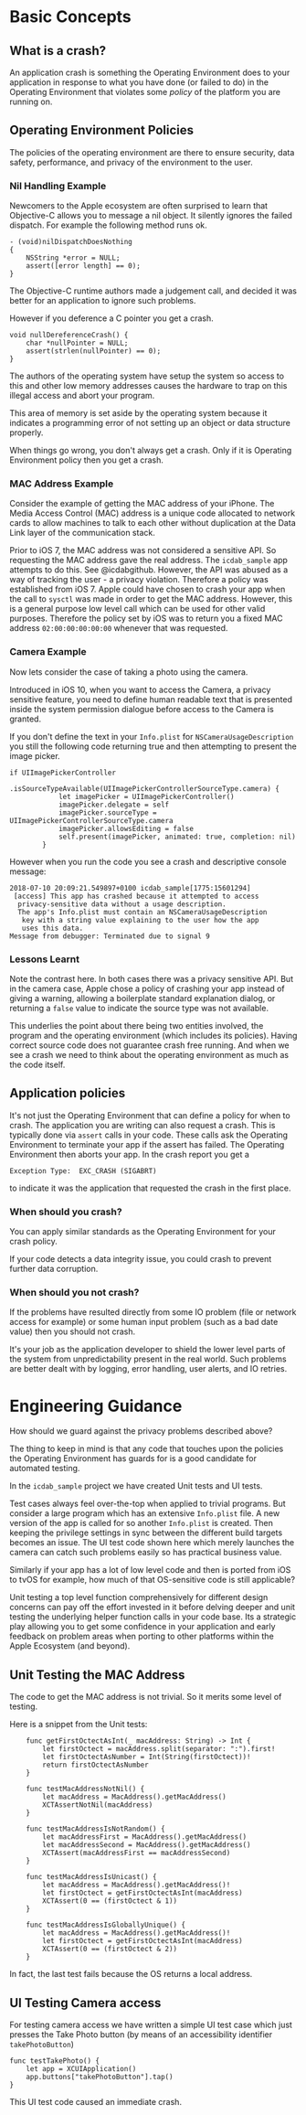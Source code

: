 # Basic Concepts

## What is a crash?

An application crash is something the Operating Environment does to your application in response to what you have done (or failed to do) in the Operating Environment that violates some _policy_ of the platform you are running on.

## Operating Environment Policies

The policies of the operating environment are there to ensure security, data safety, performance, and privacy of the environment to the user.

### Nil Handling Example

Newcomers to the Apple ecosystem are often surprised to learn that Objective-C allows you to message a nil object.  It silently ignores the failed dispatch.  For example
the following method runs ok.

```
- (void)nilDispatchDoesNothing
{
    NSString *error = NULL;
    assert([error length] == 0);
}
```

The Objective-C runtime authors made a judgement call, and decided it was better for an application to ignore such problems.


However if you deference a C pointer you get a crash.
```
void nullDereferenceCrash() {
    char *nullPointer = NULL;
    assert(strlen(nullPointer) == 0);
}
```

The authors of the operating system have setup the system so access to this and other low memory addresses causes the hardware to trap on this illegal access and abort your program.

This area of memory is set aside by the operating system because it indicates a programming error of not setting up an object or data structure properly.

When things go wrong, you don't always get a crash.  Only if it is Operating Environment policy then you get a crash.

### MAC Address Example

Consider the example of getting the MAC address of your iPhone.  The Media Access Control (MAC) address is a unique code allocated to network cards to allow machines to talk to each other without duplication at the Data Link layer of the communication stack.

Prior to iOS 7, the MAC address was not considered a sensitive API.  So requesting the MAC address gave the real address.  The `icdab_sample` app attempts to do this.  See @icdabgithub. However, the API was abused as a way of tracking the user - a privacy violation.  Therefore a policy was established from iOS 7.  Apple could have chosen to crash your app when the call to `sysctl` was made in order to get the MAC address.
However, this is a general purpose low level call which can be used for other valid purposes.  Therefore the policy set by iOS was to return you a fixed MAC address `02:00:00:00:00:00` whenever that was requested.

### Camera Example

Now lets consider the case of taking a photo using the camera.

Introduced in iOS 10, when you want to access the Camera, a privacy sensitive feature, you need to define human readable text that is presented inside the system permission dialogue before access to the Camera is granted.

If you don't define the text in your `Info.plist` for `NSCameraUsageDescription` you still the following code returning true and then attempting to present the image picker.

```
if UIImagePickerController
            .isSourceTypeAvailable(UIImagePickerControllerSourceType.camera) {
            let imagePicker = UIImagePickerController()
            imagePicker.delegate = self
            imagePicker.sourceType = UIImagePickerControllerSourceType.camera
            imagePicker.allowsEditing = false
            self.present(imagePicker, animated: true, completion: nil)
        }
```

However when you run the code you see a crash and descriptive console message:

```
2018-07-10 20:09:21.549897+0100 icdab_sample[1775:15601294]
 [access] This app has crashed because it attempted to access
  privacy-sensitive data without a usage description.  
  The app's Info.plist must contain an NSCameraUsageDescription
   key with a string value explaining to the user how the app
   uses this data.
Message from debugger: Terminated due to signal 9
```

### Lessons Learnt

Note the contrast here.  In both cases there was a privacy sensitive API.  But in the camera case, Apple chose a policy of crashing your app instead of giving a warning, allowing a boilerplate standard explanation dialog, or returning a `false` value to indicate the source type was not available.

This underlies the point about there being two entities involved, the program and the operating environment (which includes its policies).  Having correct source code does not guarantee crash free running.  And when we see a crash we need to think about the operating environment as much as the code itself.

## Application policies

It's not just the Operating Environment that can define a policy for when to crash.
The application you are writing can also request a crash.  This is typically done via `assert` calls in your code.  These calls ask the Operating Environment to terminate your app if the assert has failed.  The Operating Environment then aborts your app.
In the crash report you get a

`Exception Type:  EXC_CRASH (SIGABRT)`

to indicate it was the application that requested the crash in the first place.

### When should you crash?

You can apply similar standards as the Operating Environment for your crash policy.

If your code detects a data integrity issue, you could crash to prevent further data corruption.

### When should you not crash?

If the problems have resulted directly from some
IO problem (file or network access for example) or some human input problem (such as a bad date value) then you should not crash.  

It's your job as the application developer to shield the lower level parts of the system from unpredictability present in the real world.  Such problems are better dealt with by logging, error handling, user alerts, and IO retries.

# Engineering Guidance

How should we guard against the privacy problems described above?

The thing to keep in mind is that any code that touches upon the policies the Operating Environment has guards for is a good candidate for automated testing.

In the `icdab_sample` project we have created Unit tests and UI tests.

Test cases always feel over-the-top when applied to trivial programs.  But consider a large program which has an extensive `Info.plist` file.  A new version of the app is called for so another `Info.plist` is created.  Then keeping the privilege settings in sync between the different build targets becomes an issue.  The UI test code shown here which merely launches the camera can catch such problems easily so has practical business value.  

Similarly if your app has a lot of low level code and then is ported from iOS to tvOS for example, how much of that OS-sensitive code is still applicable?

Unit testing a top level function comprehensively for different design concerns can pay off the effort invested in it before delving deeper and unit testing the underlying helper function calls in your code base.  Its a strategic play allowing you to get some confidence in your application and early feedback on problem areas when porting to other platforms within the Apple Ecosystem (and beyond).

## Unit Testing the MAC Address

The code to get the MAC address is not trivial.  So it merits some level of testing.

Here is a snippet from the Unit tests:

```
    func getFirstOctectAsInt(_ macAddress: String) -> Int {
        let firstOctect = macAddress.split(separator: ":").first!
        let firstOctectAsNumber = Int(String(firstOctect))!
        return firstOctectAsNumber
    }

    func testMacAddressNotNil() {
        let macAddress = MacAddress().getMacAddress()
        XCTAssertNotNil(macAddress)
    }

    func testMacAddressIsNotRandom() {
        let macAddressFirst = MacAddress().getMacAddress()
        let macAddressSecond = MacAddress().getMacAddress()
        XCTAssert(macAddressFirst == macAddressSecond)
    }

    func testMacAddressIsUnicast() {
        let macAddress = MacAddress().getMacAddress()!
        let firstOctect = getFirstOctectAsInt(macAddress)
        XCTAssert(0 == (firstOctect & 1))
    }

    func testMacAddressIsGloballyUnique() {
        let macAddress = MacAddress().getMacAddress()!
        let firstOctect = getFirstOctectAsInt(macAddress)
        XCTAssert(0 == (firstOctect & 2))
    }
```

In fact, the last test fails because the OS returns a local address.

## UI Testing Camera access

For testing camera access we have written a simple UI test case which just presses the Take Photo button (by means of an accessibility identifier `takePhotoButton`)

```
func testTakePhoto() {
    let app = XCUIApplication()
    app.buttons["takePhotoButton"].tap()
}
```

This UI test code caused an immediate crash.
